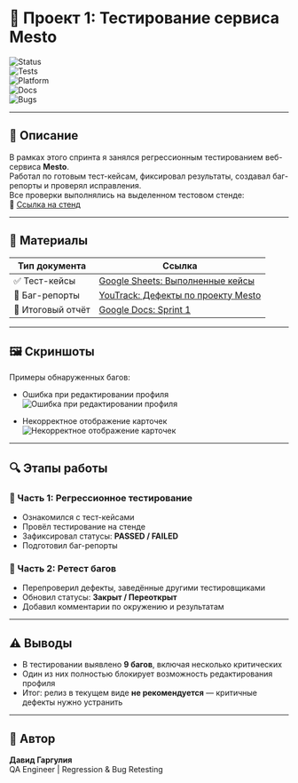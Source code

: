 # 📌 Проект 1: Тестирование сервиса Mesto  

![Status](https://img.shields.io/badge/status-completed-brightgreen)  
![Tests](https://img.shields.io/badge/tests-Regression_&_Retest-blue)  
![Platform](https://img.shields.io/badge/platform-WebApp-lightgrey)  
![Docs](https://img.shields.io/badge/docs-Markdown-success)  
![Bugs](https://img.shields.io/badge/bugs_found-9-critical-red)  

---

## 📝 Описание  
В рамках этого спринта я занялся регрессионным тестированием веб-сервиса **Mesto**.  
Работал по готовым тест-кейсам, фиксировал результаты, создавал баг-репорты и проверял исправления.  
Все проверки выполнялись на выделенном тестовом стенде:  
🔗 [Ссылка на стенд](https://code.s3.yandex.net/qa/files/mesto/index.html)  

---

## 📎 Материалы  

| Тип документа      | Ссылка |
|--------------------|--------|
| ✅ Тест-кейсы      | [Google Sheets: Выполненные кейсы](https://example.com) |
| 🐞 Баг-репорты     | [YouTrack: Дефекты по проекту Mesto](https://example.com) |
| 📄 Итоговый отчёт  | [Google Docs: Sprint 1](https://example.com) |

---

## 🖼 Скриншоты  

Примеры обнаруженных багов:  

- Ошибка при редактировании профиля  
  ![Ошибка при редактировании профиля](https://via.placeholder.com/400x200?text=Bug+1)  

- Некорректное отображение карточек  
  ![Некорректное отображение карточек](https://via.placeholder.com/400x200?text=Bug+2)  

---

## 🔍 Этапы работы  

### 🔹 Часть 1: Регрессионное тестирование  
- Ознакомился с тест-кейсами  
- Провёл тестирование на стенде  
- Зафиксировал статусы: **PASSED / FAILED**  
- Подготовил баг-репорты  

### 🔹 Часть 2: Ретест багов  
- Перепроверил дефекты, заведённые другими тестировщиками  
- Обновил статусы: **Закрыт / Переоткрыт**  
- Добавил комментарии по окружению и результатам  

---

## ⚠️ Выводы  
- В тестировании выявлено **9 багов**, включая несколько критических  
- Один из них полностью блокирует возможность редактирования профиля  
- Итог: релиз в текущем виде **не рекомендуется** — критичные дефекты нужно устранить  

---

## 👤 Автор  
**Давид Гаргулия**  
QA Engineer | Regression & Bug Retesting  
